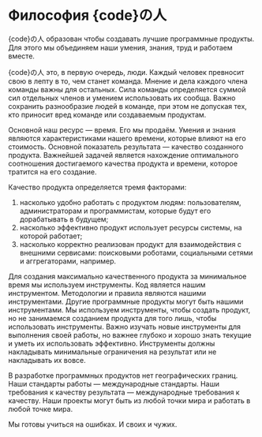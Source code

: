 Философия {code}の人
====================

{code}の人 образован чтобы создавать лучшие программные продукты. Для этого мы
объединяем наши умения, знания, труд и работаем вместе.

{code}の人 это, в первую очередь, люди. Каждый человек превносит свою в лепту в
то, чем станет команда. Мнение и дела каждого члена команды важны для остальных.
Сила команды определяется суммой сил отдельных членов и умением использовать их
сообща. Важно сохранить разнообразие людей в команде, при этом не допуская тех,
кто приносит вред команде или создаваемым продуктам.

Основной наш ресурс &mdash; время. Его мы продаём. Умения и знания являются
характеристиками нашего времени, которые влияют на его стоимость. Основной
показатель результата &mdash; качество созданного продукта. Важнейшей задачей
является нахождение оптимального соотношения достигаемого качества продукта
и времени, которое тратится на его создание.

Качество продукта определяется тремя факторами:

1. насколько удобно работать с продуктом людям: пользователям, администраторам
   и программистам, которые будут его дорабатывать в будущем;
2. насколько эффективно продукт использует ресурсы системы, на которой работает;
3. насколько корректно реализован продукт для взаимодействия с внешними
   сервисами: поисковыми роботами, социальными сетями и аггрегаторами, например.

Для создания максимально качественного продукта за минимальное время мы
используем инструменты. Код является нашим инструментом. Методологии и правила
являются нашими инструментами. Другие программные продукты могут быть нашими
инструментами. Мы используем инструменты, чтобы создать продукт, но не
занимаемся созданием продукта для того лишь, чтобы использовать инструменты.
Важно изучать новые инструменты для выполнения своей работы, но важнее глубоко
и хорошо знать текущие и уметь их использовать эффективно. Инструменты должны
накладывать минимальные ограничения на результат или не накладывать их вовсе.

В разработке программных продуктов нет географических границ. Наши стандарты
работы &mdash; международные стандарты. Наши требования к качеству результата
&mdash; международные требования к качеству. Наши проекты могут быть из любой
точки мира и работать в любой точке мира.

Мы готовы учиться на ошибках. И своих и чужих.
